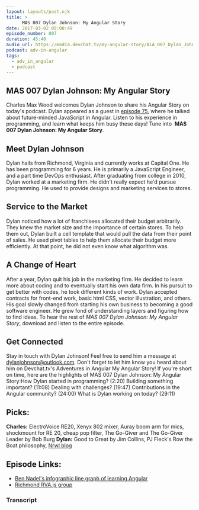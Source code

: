 ```yaml
---
layout: layouts/post.njk
title: >
      MAS 007 Dylan Johnson: My Angular Story
date: 2017-03-02 05:00:49
episode_number: 007
duration: 45:40
audio_url: https://media.devchat.tv/my-angular-story/AiA_007_Dylan_Johnson.mp3
podcast: adv-in-angular
tags: 
  - adv_in_angular
  - podcast
---
```


## MAS 007 Dylan Johnson: My Angular Story
Charles Max Wood welcomes Dylan Johnson&nbsp;to share his Angular Story on today's podcast.&nbsp;Dylan appeared as a guest in [episode 75](https://devchat.tv/adv-in-angular/075-aia-pragmatic-future-minded-angular-with-dylan-johnson), where he talked about future-minded JavaScript in Angular. Listen to&nbsp;his experience in programming, and learn what keeps him busy these days! Tune into&nbsp; **MAS 007 Dylan Johnson: My Angular Story**.
## Meet Dylan Johnson
Dylan hails from Richmond, Virginia and currently works at Capital One. He has been programming for 6 years. He is primarily a JavaScript Engineer, and a part time DevOps enthusiast. After graduating from college in 2010, Dylan worked at a marketing firm. He didn't really expect he'd pursue programming. He used to provide designs and marketing services to stores.
## Service to the Market
Dylan noticed how a lot of franchisees allocated their budget arbitrarily. They knew the market size and the importance of certain stores. To help them out, Dylan built a cell template that would pull the data from their point of sales. He used pivot tables to help them allocate their budget more efficiently. At that point, he did not even know what algorithm was.
## A Change of Heart
After a year, Dylan quit his job in the marketing firm. He decided to learn more about coding and to eventually start his own data firm. In his pursuit to get better with codes, he took different kinds of work. Dylan accepted contracts for front-end work, basic html CSS, vector illustration, and others. His goal slowly changed from starting his own business to becoming a good software engineer. He grew fond of understanding layers and figuring how to find&nbsp;ideas. To hear the rest of _MAS 007 Dylan Johnson: My Angular Story_, download and listen&nbsp;to the entire episode.
## Get Connected
Stay in touch with Dylan Johnson!&nbsp;Feel free to send him a message at dylanjohnson@outlook.com.&nbsp;Don't forget to let him know you heard about him on Devchat.tv's Adventures in Angular My Angular Story! If you're short on time, here are the highlights of MAS 007 Dylan Johnson: My Angular Story:How Dylan started in programming?&nbsp;(2:20) Building something important? (11:08) Dealing with challenges? (19:47) Contributions in the Angular community?&nbsp;(24:00) What is Dylan&nbsp;working on today? (29:11)
## Picks:
**Charles:** ElectroVoice RE20, Xenyx 802 mixer, Auray boom arm for mics, shockmount for RE 20, cheap&nbsp;pop filter, The Go-Giver and The Go-Giver Leader by Bob Burg **Dylan:** Good to Great by Jim Collins, PJ Fleck's Row the Boat philosophy, [Nrwl blog](https://blog.nrwl.io/?gi=ccd4e97b6cb)
## Episode Links:

- [Ben Nadel's infographic line graph of learning Angular](https://www.bennadel.com/blog/2439-my-experience-with-angularjs---the-super-heroic-javascript-mvw-framework.htm)
- [Richmond RVA.js group](http://rvajs.com/)


### Transcript


